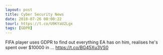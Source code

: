 ```yaml
---
layout: post
title: Cyber Security News
date: 2018-07-26 00:00:22
tourl: https://t.co/U9KYaU2Lgx
tags: [GDPR]
---
```

FIFA player uses GDPR to find out everything EA has on him, realises he's spent over $10000 in ... https://t.co/BG45Xu3VS0